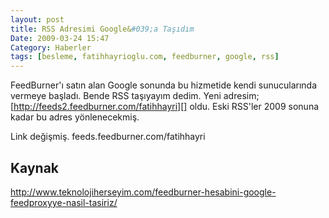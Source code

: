 ```yaml
---
layout: post
title: RSS Adresimi Google&#039;a Taşıdım
Date: 2009-03-24 15:47
Category: Haberler
tags: [besleme, fatihhayrioglu.com, feedburner, google, rss]
---
```


FeedBurner'ı satın alan Google sonunda bu hizmetide kendi sunucularında
vermeye başladı. Bende RSS taşıyayım dedim. Yeni adresim;
[http://feeds2.feedburner.com/fatihhayri][] oldu. Eski RSS'ler 2009
sonuna kadar bu adres yönlenecekmiş. 

Link değişmiş. feeds.feedburner.com/fatihhayri

## Kaynak

http://www.teknolojiherseyim.com/feedburner-hesabini-google-feedproxyye-nasil-tasiriz/


  [http://feeds2.feedburner.com/fatihhayri]: http://feeds2.feedburner.com/fatihhayri